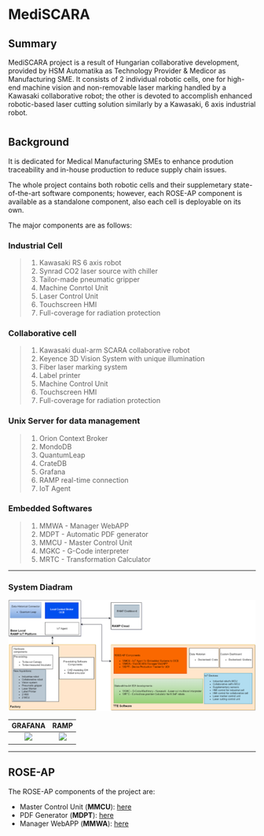 # MediSCARA

## Summary
 MediSCARA project is a result of Hungarian collaborative development, provided by HSM Automatika as Technology Provider & Medicor as Manufacturing SME.
It consists of 2 individual robotic cells, one for high-end machine vision and non-removable laser marking handled by a Kawasaki collaborative robot; the other is devoted to accomplish enhanced robotic-based laser cutting solution similarly by a Kawasaki, 6 axis industrial robot.
#
## Background

It is dedicated for Medical Manufacturing SMEs to enhance prodution traceability and in-house production to reduce supply chain issues.

The whole project contains both robotic cells and their supplemetary state-of-the-art software components; however, each ROSE-AP component is available as a standalone component, also each cell is deployable on its own. 
 
 The major components are as follows:

 ### Industrial Cell 

 >   1. Kawasaki RS 6 axis robot
 >   2. Synrad CO2 laser source with chiller
 >   3. Tailor-made pneumatic gripper
 >   4. Machine Conrtol Unit
 >   5. Laser Control Unit
 >   6. Touchscreen HMI
 >   7. Full-coverage for radiation protection
 ### Collaborative cell

 >   1. Kawasaki dual-arm SCARA collaborative robot
 >   2. Keyence 3D Vision System with unique illumination
 >   3. Fiber laser marking system
 >   4. Label printer
 >   5. Machine Control Unit
 >   6. Touchscreen HMI
 >   7. Full-coverage for radiation protection

 ### Unix Server for data management 
 >   1. Orion Context Broker
 >   2. MondoDB
 >   3. QuantumLeap
 >   4. CrateDB
 >   5. Grafana
 >   6. RAMP real-time connection
 >   7. IoT Agent

### Embedded Softwares
>    1. MMWA - Manager WebAPP
>    2. MDPT - Automatic PDF generator
>    3. MMCU - Master Control Unit
>    4. MGKC - G-Code interpreter
>    5. MRTC - Transformation Calculator
--- 
### System Diadram
<img src="pics/MediSCARA_system_diagramNew.PNG" style="width:1200px;"/>



|**GRAFANA**       |**RAMP**|
|:-------------:|:------:|
| <img src="https://iili.io/ZDzNWP.md.png" Style="height:400px;"/>| <img src="https://iili.io/ZDIHI2.md.png" Style="height:400px;"/>|


---

## ROSE-AP

The ROSE-AP components of the project are:
- Master Control Unit (**MMCU**): [here](https://github.com/ppuska/mediscara.mcu)
- PDF Generator (**MDPT**): [here]()
- Manager WebAPP (**MMWA**): [here]()
